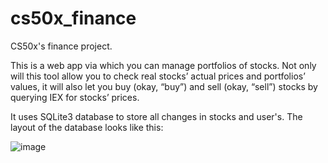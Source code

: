 # cs50x_finance
CS50x's finance project. 

This is a web app via which you can manage portfolios of stocks. Not only will this tool allow you to check real stocks’ actual prices and portfolios’ values, it will also let you buy (okay, “buy”) and sell (okay, “sell”) stocks by querying IEX for stocks’ prices.

It uses SQLite3 database to store all changes in stocks and user's. The layout of the database looks like this:

![image](https://user-images.githubusercontent.com/96751716/235317351-ae6ff9bd-499f-4eb8-8974-3df775ee63cc.png)





